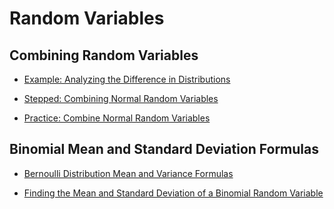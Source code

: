 Random Variables
================

Combining Random Variables
--------------------------

- [Example: Analyzing the Difference in Distributions](https://www.khanacademy.org/math/statistics-probability/random-variables-stats-library/combine-random-variables/v/analyzing-the-difference-in-distributions "Khan Academy: Analyzing the Difference in Distributions")

- [Stepped: Combining Normal Random Variables](https://www.khanacademy.org/math/statistics-probability/random-variables-stats-library/combine-random-variables/a/combining-normal-random-variables "Khan Academy: Combining Normal Random Variables")

- [Practice: Combine Normal Random Variables](https://www.khanacademy.org/math/statistics-probability/random-variables-stats-library/combine-random-variables/e/combine-normal-random-variables "Khan Academy: Practice: Combine Normal Random variables")

Binomial Mean and Standard Deviation Formulas
---------------------------------------------

- [Bernoulli Distribution Mean and Variance Formulas](https://www.khanacademy.org/math/statistics-probability/random-variables-stats-library/binomial-mean-standard-dev-formulas/v/bernoulli-distribution-mean-and-variance-formulas "Khan Academy: Bernoulli Distribution Mean and Variance Formulas")

- [Finding the Mean and Standard Deviation of a Binomial Random Variable](https://www.khanacademy.org/math/statistics-probability/random-variables-stats-library/binomial-mean-standard-dev-formulas/v/finding-the-mean-and-standard-deviation-of-a-binomial-random-variable "Khan Academy: Finding the Mean and Standard Deviation of a Binomial Random Variable")

